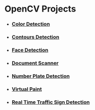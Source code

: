 # OpenCV Projects

* ### [Color Detection](https://github.com/8Bit1Byte/openCV-projects/tree/main/Color%20Detection)
* ### [Contours Detection](https://github.com/8Bit1Byte/openCV-projects/tree/main/Contours%20Detection)
* ### [Face Detection](https://github.com/8Bit1Byte/openCV-projects/tree/main/Face%20Detection)
* ### [Document Scanner](https://github.com/8Bit1Byte/openCV-projects/tree/main/Document%20Scanner)
* ### [Number Plate Detection](https://github.com/8Bit1Byte/openCV-projects/tree/main/Number%20Plate%20Detection)
* ### [Virtual Paint](https://github.com/8Bit1Byte/openCV-projects/tree/main/Virtual%20Paint)
* ### [Real Time Traffic Sign Detection](https://github.com/8Bit1Byte/openCV-projects/tree/main/Real%20Time%20Traffic%20Sign%20Detection)



